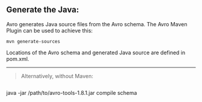 ## Generate the Java:
Avro generates Java source files from the Avro schema. The Avro Maven Plugin can be used to achieve this:

``` 
mvn generate-sources
```

Locations of the Avro schema and generated Java source are defined in pom.xml.

--- 

> Alternatively, without Maven:

>```
java -jar /path/to/avro-tools-1.8.1.jar compile schema <schema file> <destination>
```
 
 